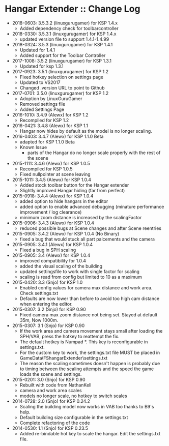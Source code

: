 # Hangar Extender :: Change Log

* 2018-0603: 3.5.3.2 (linuxgurugamer) for KSP 1.4.x
	+ Added dependency check for toolbarcontroller
* 2018-0330: 3.5.3.1 (linuxgurugamer) for KSP 1.4.x
	+ updated version file to support 1.4.1-1.4.99
* 2018-0324: 3.5.3 (linuxgurugamer) for KSP 1.4.1
	+ Updated for 1.4.1
	+ Added support for the Toolbar Controller
* 2017-1008: 3.5.2 (linuxgurugamer) for KSP 1.3.1
	+ Updated for ksp 1.3.1
* 2017-0923: 3.5.1 (linuxgurugamer) for KSP 1.2
	+ Fixed hotkey selection on settings page
	+ Updated to VS2017
	+ Changed .version URL to point to Github
* 2017-0701: 3.5.0 (linuxgurugamer) for KSP 1.2
	+ Adoption by LinuxGuruGamer
	+ Removed settings file
	+ Added Settings Page
* 2016-1010: 3.4.9 (Alewx) for KSP 1.2
	+ Recompiled for KSP 1.2
* 2016-0421: 3.4.8 (Alewx) for KSP 1.1
	+ Hangar now hides by default as the model is no longer scaling. 
* 2016-0403: 3.4.7 (Alewx) for KSP 1.1.0 Beta
	+ adapted for KSP 1.1.0 Beta
	+ Known Issue
		- parts of the Hangar do no longer scale properly with the rest of the scene
* 2015-1111: 3.4.6 (Alewx) for KSP 1.0.5
	+ Recompiled for KSP 1.0.5
	+ Fixed nullpointer at scene leaving
* 2015-1011: 3.4.5 (Alewx) for KSP 1.0.4
	+ Added stock toolbar button for the Hangar extender
	+ Slightly improved Hangar hiding (far from perfect)
* 2015-0918: 3.4.4 (Alewx) for KSP 1.0.4
	+ added option to hide hangars in the editor
	+ added option to enable advanced debugging (minature performance improvement / log clearance)
	+ minimum zoom distance is increased by the scalingFactor 
* 2015-0906: 3.4.3 (Alewx) for KSP 1.0.4
	+ reduced possible bugs at Scene changes and after Scene reentries 
* 2015-0905: 3.4.2 (Alewx) for KSP 1.0.4 (No Binary)
	+ fixed a bug that would stuck all part palcements and the camera
* 2015-0905: 3.4.1 (Alewx) for KSP 1.0.4
	+ Fixed a bug in SPH scaling 
* 2015-0905: 3.4 (Alewx) for KSP 1.0.4
	+ improved compatibility for 1.0.4
	+ added the visual scaling of the building
	+ updated settingsfile to work with single factor for scaling
	+ scaling is read from config but limited to 10 as a maximum 
* 2015-0420: 3.3 (Snjo) for KSP 1.0
	+ Enabled config values for camera max distance and work area. Check settings.txt
	+ Defaults are now lower than before to avoid too high cam distance when entering the editor.
* 2015-0307: 3.2 (Snjo) for KSP 0.90
	+ Fixed camera max zoom distance not being set. Stayed at default 35m, Now 1000m.
* 2015-0307: 3.1 (Snjo) for KSP 0.90
	+ If the work area and camera movement stays small after loading the SPH/VAB, press the hotkey to reattempt the fix.
	+ The default hotkey is Numpad *. This key is reconfigurable in settings.txt.
	+ For the custom key to work, the settings.txt file MUST be placed in GameData\FShangarExtender\settings.txt
	+ The reason the scaling sometimes doesn't happen is probably due to timing between the scaling attempts and the speed the game loads the scene and settings.
* 2015-0201: 3.0 (Snjo) for KSP 0.90
	+ Rebuilt with code from NathanKell
	+ camera and work area scales
	+ models no longer scale, no hotkey to switch scales
* 2014-0728: 2.0 (Snjo) for KSP 0.24.2
	+ Scaling the building model now works in VAB too thanks to B9's help.
	+ Default building size configurable in the settings.txt
	+ Complete refactoring of the code 
* 2014-0530: 1.1 (Snjo) for KSP 0.23.5
	+ Added re-bindable hot key to scale the hangar. Edit the settings.txt file.
